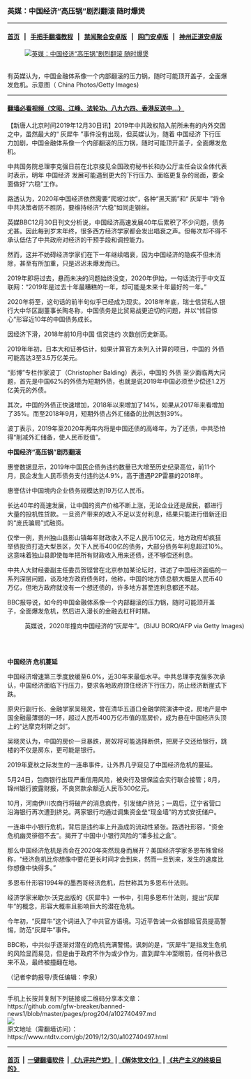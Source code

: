 ### 英媒：中国经济“高压锅”剧烈翻滚 随时爆煲
------------------------

#### [首页](https://github.com/gfw-breaker/banned-news1/blob/master/README.md) &nbsp;&nbsp;|&nbsp;&nbsp; [手把手翻墙教程](https://github.com/gfw-breaker/guides/wiki) &nbsp;&nbsp;|&nbsp;&nbsp; [禁闻聚合安卓版](https://github.com/gfw-breaker/bn-android) &nbsp;&nbsp;|&nbsp;&nbsp; [网门安卓版](https://github.com/oGate2/oGate) &nbsp;&nbsp;|&nbsp;&nbsp; [神州正道安卓版](https://github.com/SzzdOgate/update) 



<div><div class="featured_image">
 <a href="https://i.ntdtv.com/assets/uploads/2019/12/GettyImages-77106518.jpg" target="_blank">
  <figure>
   <img alt="英媒：中国经济“高压锅”剧烈翻滚 随时爆煲" src="https://i.ntdtv.com/assets/uploads/2019/12/GettyImages-77106518-800x450.jpg"/>
  </figure><br/>
 </a>
 <span class="caption">
  有英媒认为，中国金融体系像一个内部翻滚的压力锅，随时可能顶开盖子，全面爆发危机。示意图（ China Photos/Getty Images)
 </span>
</div>
</div><hr/>

#### [翻墙必看视频（文昭、江峰、法轮功、八九六四、香港反送中...）](https://github.com/gfw-breaker/banned-news1/blob/master/pages/link3.md)

<div><div class="post_content" itemprop="articleBody">
 <p>
  【新唐人北京时间2019年12月30日讯】2019年中共政权陷入前所未有的内外交困之中，虽然最大的“
  <ok href="https://www.ntdtv.com/gb/灰犀牛.htm">
   灰犀牛
  </ok>
  ”事件没有出现，但英媒认为，随着
  <ok href="https://www.ntdtv.com/gb/中国经济.htm">
   中国经济
  </ok>
  下行压力加剧，中国金融体系像一个内部翻滚的压力锅，随时可能顶开盖子，全面爆发危机。
 </p>
 <p>
  中共国务院总理李克强日前在北京接见全国政府秘书长和办公厅主任会议全体代表时表示，明年
  <ok href="https://www.ntdtv.com/gb/中国经济.htm">
   中国经济
  </ok>
  发展可能遇到更大的下行压力、面临更复杂的局面，要全面做好“六稳”工作。
 </p>
 <p>
  路透认为，2020年中国经济依然需要“爬坡过坎”，各种“黑天鹅”和“
  <ok href="https://www.ntdtv.com/gb/灰犀牛.htm">
   灰犀牛
  </ok>
  ”将令中共决策者防不胜防，要维持经济“六稳”如同走钢丝。
 </p>
 <p>
  英媒BBC12月30日刊文分析说，中国经济高速发展40年后累积了不少问题，债务尤甚。因此每到岁末年终，很多西方经济学家都会发出唱衰之声。但每次却不得不承认低估了中共政府对经济的干预手段和调控能力。
 </p>
 <p>
  然而，这并不妨碍经济学家们在下一年继续唱衰，因为中国经济的隐疾不但未消除，甚至有所加重，只是迟迟未爆发而已。
 </p>
 <p>
  2019年即将过去，悬而未决的问题始终没变，2020年伊始，一句话流行于中文互联网：“2019年是过去十年最糟糕的一年，却可能是未来十年最好的一年。”
 </p>
 <p>
  2020年将至，这句话的前半句似乎已经成为现实。2018年年底，瑞士信贷私人银行大中华区副董事长陶冬称，中国债务是比贸易战更迫切的问题，并以“怵目惊心”形容近10年的中国债务成长。
 </p>
 <p>
  因经济下滑，2018年前10月中国
  <ok href="https://www.ntdtv.com/gb/信贷违约.htm">
   信贷违约
  </ok>
  次数创历史新高。
 </p>
 <p>
  2019年年初，日本大和证券估计，如果计算官方未列入计算的项目，中国的
  <ok href="https://www.ntdtv.com/gb/外债.htm">
   外债
  </ok>
  可能高达3至3.5万亿美元。
 </p>
 <p>
  “彭博”专栏作家波丁（Christopher Balding）表示，中国的
  <ok href="https://www.ntdtv.com/gb/外债.htm">
   外债
  </ok>
  至少面临两大问题，首先是中国62%的外债为短期外债，也就是说2019年中国必须至少偿还1.2万亿美元的外债。
 </p>
 <p>
  其次，中国的外债正快速增加，2018年以来增加了14%，如果从2017年来看增加了35%。而至2018年9月，短期外债占外汇储备的比例达到39%。
 </p>
 <p>
  波丁表示，2019年至2020年两年内将是中国还债的高峰年，为了还债，中共恐怕得“削减外汇储备，使人民币贬值”。
 </p>
 <p>
  <strong>
   中国经济“高压锅”剧烈翻滚
  </strong>
 </p>
 <p>
  惠誉数据显示，2019年中国民企债务违约数量已大增至历史纪录高位，前11个月，民企发生人民币债务支付违约达4.9%，高于遭遇P2P雷暴的2018年。
 </p>
 <p>
  惠誉估计中国境内企业债务规模达到19万亿人民币。
 </p>
 <p>
  长达40年的高速发展，让中国的资产价格不断上涨，无论企业还是居民，都进行大量的投机性贷款。一旦资产带来的收入不足以支付利息，结果只能进行借新还旧的“庞氏骗局”式融资。
 </p>
 <p>
  仅举一例，贵州独山县影山镇每年财政收入不足人民币10亿元，地方政府却疯狂举债投资打造大型景区，欠下人民币400亿的债务，大部分债务年利息超过10%。这意味着独山县即使每年把所有财政收入用来还债，还不够偿还利息。
 </p>
 <p>
  中共人大财经委副主任委员贺铿曾在北京参加某论坛时，详述了中国经济面临的一系列深层问题，谈及地方政府债务时，他称，中国的地方债总额大概是人民币40万亿，但地方政府就没有一个想还债的，许多地方甚至连利息都还不起。
 </p>
 <p>
  BBC报导说，如今的中国金融体系像一个内部翻滚的压力锅，随时可能顶开盖子，全面爆发危机，然后进入漫长的金融去杠杆时期。
 </p>
 <figure class="wp-caption alignnone" id="attachment_102740529" style="width: 600px">
  <ok href="https://i.ntdtv.com/assets/uploads/2019/12/GettyImages-517204352.jpg">
   <img alt="" class="size-medium wp-image-102740529" src="https://i.ntdtv.com/assets/uploads/2019/12/GettyImages-517204352-600x338.jpg"/>
  </ok>
  <br/><figcaption class="wp-caption-text">
   英媒说，2020年撞向中国经济的“灰犀牛”。（BIJU BORO/AFP via Getty Images)
  </figcaption><br/>
 </figure><br/>
 <p>
  <strong>
   中国经济
   <ok href="https://www.ntdtv.com/gb/危机蔓延.htm">
    危机蔓延
   </ok>
  </strong>
 </p>
 <p>
  中国经济增速第三季度放缓至6.0%，近30年来最低水平。中共总理李克强多次承认，中国经济面临下行压力，要求各地政府顶住经济下行压力，防止经济断崖式下跌。
 </p>
 <p>
  原央行副行长、金融学家吴晓灵，曾在清华五道口金融学院演讲中说，房地产是中国金融最薄弱的一环，超过人民币400万亿市值的高房价，成为悬在中国经济头顶上的“达摩克利斯之剑”。
 </p>
 <p>
  吴晓灵认为，中国的房价一旦暴跌，房奴将可能选择断供，把房子交还给银行，跳楼的不仅是房东，更可能是银行。
 </p>
 <p>
  2019年夏秋之际发生的一连串事件，让外界几乎窥见了中国经济危机的蔓延。
 </p>
 <p>
  5月24日，包商银行出现严重信用风险，被央行及银保监会实行联合接管；8月，锦州银行披露财报，不良贷款余额近人民币300亿元。
 </p>
 <p>
  10月，河南伊川农商行将破产的消息疯传，引发储户挤兑；一周后，辽宁省营口沿海银行再次遭到挤兑。两家银行均通过调集资金垒“现金墙”的方式安抚储户。
 </p>
 <p>
  一连串中小银行危机，背后是违约率上升造成的流动性紧张。路透社形容，“资金危机幽灵徘徊不去”。揭开了中国中小银行风险的“潘多拉之盒”。
 </p>
 <p>
  那么中国经济危机是否会在2020年突然现身而展开？美国经济学家多恩布殊曾经称，“经济危机比你想像中要花更长时间才会到来，然而一旦到来，发生的速度比你想像中快得多。”
 </p>
 <p>
  多恩布什形容1994年的墨西哥经济危机，后世称其为多恩布什法则。
 </p>
 <p>
  经济学家米歇尔·沃克出版的《灰犀牛》一书中，引用多恩布什法则，提出“灰犀牛”的概念，形容大概率且影响巨大的潜在危机。
 </p>
 <p>
  今年初，“灰犀牛”这个词进入了中共官方语境。习近平告诫一众省部级官员提高警惕，防范“灰犀牛”事件。
 </p>
 <p>
  BBC称，中共似乎逐渐对潜在的危机充满警惕。讽刺的是，“灰犀牛”是指发生危机的风险显而易见，但是由于政府不作为或少作为，直到犀牛冲至眼前，任何补救已来不及，最终被撞翻在地。
 </p>
 <p>
  （记者李韵报导/责任编辑：李泉）
 </p>
 <div class="single_ad">
 </div>
</div>
</div>
<hr/>
手机上长按并复制下列链接或二维码分享本文章：<br/>
https://github.com/gfw-breaker/banned-news1/blob/master/pages/prog204/a102740497.md <br/>
<a href='https://github.com/gfw-breaker/banned-news1/blob/master/pages/prog204/a102740497.md'><img src='https://github.com/gfw-breaker/banned-news1/blob/master/pages/prog204/a102740497.md.png'/></a> <br/>
原文地址（需翻墙访问）：https://www.ntdtv.com/gb/2019/12/30/a102740497.html


------------------------
#### [首页](https://github.com/gfw-breaker/banned-news1/blob/master/README.md) &nbsp;|&nbsp; [一键翻墙软件](https://github.com/gfw-breaker/nogfw/blob/master/README.md) &nbsp;| [《九评共产党》](https://github.com/gfw-breaker/9ping.md/blob/master/README.md#九评之一评共产党是什么) | [《解体党文化》](https://github.com/gfw-breaker/jtdwh.md/blob/master/README.md) | [《共产主义的终极目的》](https://github.com/gfw-breaker/gczydzjmd.md/blob/master/README.md)


<img src='http://gfw-breaker.win/banned-news/pages/prog204/a102740497.md' width='0px' height='0px'/>